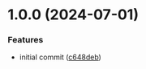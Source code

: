 # 1.0.0 (2024-07-01)


### Features

* initial commit ([c648deb](https://github.com/jwtwallet/jwtwallet-nestjs/commit/c648debd2c2fa8379b00973a886b72f7f37f7c61))
